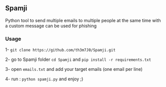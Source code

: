 ## Spamji

Python tool to send multiple emails 
to multiple people at the same time with a custom message 
can be used for phishing

### Usage

1- `git clone https://github.com/th3m7J0/Spamji.git`

2- go to Spamji folder `cd Spamji` and  `pip install -r requirements.txt`

3- open `emails.txt` and add your target emails (one email per line)

4- run : `python spamji.py` and enjoy ;) 

